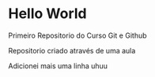 # Hello World 
 Primeiro Repositorio do Curso Git e Github

Repositorio criado através de uma aula 

Adicionei mais uma linha uhuu
